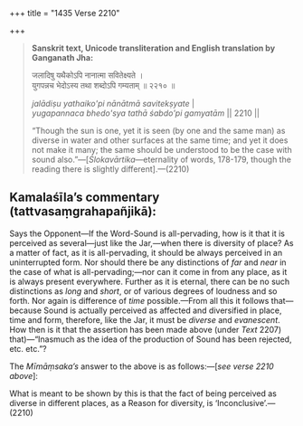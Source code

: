 +++
title = "1435 Verse 2210"

+++
> **Sanskrit text, Unicode transliteration and English translation by Ganganath Jha:** 
>
> जलादिषु यथैकोऽपि नानात्मा सवितेक्ष्यते ।  
> युगपन्नच भेदोऽस्य तथा शब्दोऽपि गम्यताम् ॥ २२१० ॥ 
>
> *jalādiṣu yathaiko'pi nānātmā savitekṣyate* \|  
> *yugapannaca bhedo'sya tathā śabdo'pi gamyatām* \|\| 2210 \|\| 
>
> “Though the sun is one, yet it is seen (by one and the same man) as diverse in water and other surfaces at the same time; and yet it does not make it many; the same should be understood to be the case with sound also.”—[*Ślokavārtika*—eternality of words, 178-179, though the reading there is slightly different].—(2210)



## Kamalaśīla’s commentary (tattvasaṃgrahapañjikā):

Says the Opponent—If the Word-Sound is all-pervading, how is it that it is perceived as several—just like the Jar,—when there is diversity of place? As a matter of fact, as it is all-pervading, it should be always perceived in an uninterrupted form. Nor should there be any distinctions of *far* and *near* in the case of what is all-pervading;—nor can it come in from any place, as it is always present everywhere. Further as it is eternal, there can be no such distinctions as *long* and *short*, or of various degrees of loudness and so forth. Nor again is difference of *time* possible.—From all this it follows that—because Sound is actually perceived as affected and diversified in place, time and form, therefore, like the Jar, it must be *diverse* and *evanescent*. How then is it that the assertion has been made above (under *Text* 2207) that)—“Inasmuch as the idea of the production of Sound has been rejected, etc. etc.”?

The *Mīmāṃsaka’s* answer to the above is as follows:—[*see verse 2210 above*]:

What is meant to be shown by this is that the fact of being perceived as diverse in different places, as a Reason for diversity, is ‘Inconclusive’.—(2210)


